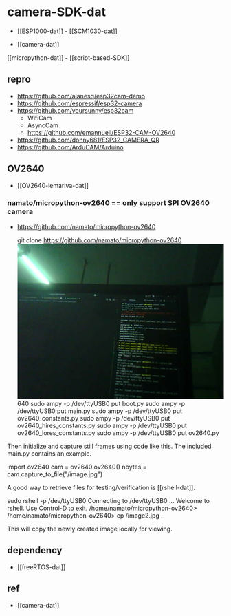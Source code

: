 
# camera-SDK-dat

- [[ESP1000-dat]] - [[SCM1030-dat]]

- [[camera-dat]]

[[micropython-dat]] - [[script-based-SDK]]


## repro 

- https://github.com/alanesq/esp32cam-demo
- https://github.com/espressif/esp32-camera
- https://github.com/yoursunny/esp32cam
  - WifiCam
  - AsyncCam
  - https://github.com/emannuell/ESP32-CAM-OV2640
- https://github.com/donny681/ESP32_CAMERA_QR
- https://github.com/ArduCAM/Arduino

## OV2640 

- [[OV2640-lemariva-dat]]






### namato/micropython-ov2640 == only support SPI OV2640 camera 


- https://github.com/namato/micropython-ov2640

  git clone https://github.com/namato/micropython-ov2640
![OV2640-lemariva-dat/capture0724.jpg](OV2640-lemariva-dat/capture0724.jpg)640
  sudo ampy -p /dev/ttyUSB0 put boot.py
  sudo ampy -p /dev/ttyUSB0 put main.py
  sudo ampy -p /dev/ttyUSB0 put ov2640_constants.py
  sudo ampy -p /dev/ttyUSB0 put ov2640_hires_constants.py
  sudo ampy -p /dev/ttyUSB0 put ov2640_lores_constants.py
  sudo ampy -p /dev/ttyUSB0 put ov2640.py






Then initialize and capture still frames using code like this. The included main.py contains an example.

  import ov2640
  cam = ov2640.ov2640()
  nbytes = cam.capture_to_file("/image.jpg")

A good way to retrieve files for testing/verification is [[rshell-dat]].

  sudo rshell -p /dev/ttyUSB0
  Connecting to /dev/ttyUSB0 ...
  Welcome to rshell. Use Control-D to exit.
  /home/namato/micropython-ov2640> 
  /home/namato/micropython-ov2640> cp /image2.jpg .

This will copy the newly created image locally for viewing.



## dependency

- [[freeRTOS-dat]]


## ref 

- [[camera-dat]]